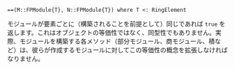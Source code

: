 ```
==(M::FPModule{T}, N::FPModule{T}) where T <: RingElement
```

モジュールが要素ごとに（構築されることを前提として）同じであれば `true` を返します。これはオブジェクトの等価性ではなく、同型性でもありません。実際、モジュールを構築する各メソッド（部分モジュール、商モジュール、積など）は、彼らが作成するモジュールに対してこの等価性の概念を拡張しなければなりません。
